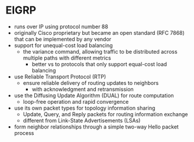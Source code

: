 # EIGRP
- runs over IP using protocol number 88
- originally Cisco proprietary but became an open standard (RFC 7868) that can be implemented by any vendor
- support for unequal-cost load balancing
    - the variance command, allowing traffic to be distributed across multiple paths with different metrics
        - better vs to protocols that only support equal-cost load balancing
- use Reliable Transport Protocol (RTP)
    - ensure reliable delivery of routing updates to neighbors
        - with acknowledgment and retransmission
- use the Diffusing Update Algorithm (DUAL) for route computation
    - loop-free operation and rapid convergence
- use its own packet types for topology information sharing
    - Update, Query, and Reply packets for routing information exchange
    - different from Link-State Advertisements (LSAs)
- form neighbor relationships through a simple two-way Hello packet process

